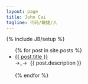 ```yaml
---
layout: page
title: John Cai
tagline: 代码/敏捷/人
---
```

{% include JB/setup %}   

<ul class="posts">
  {% for post in site.posts %}
    <li>    	
    	<a href="{{ BASE_PATH }}{{ post.url }}">{{ post.title }}</a>    
    	<div> →_→ &nbsp;{{ post.description }} </div>
    	<br/>
    </li>
  {% endfor %}
</ul>
